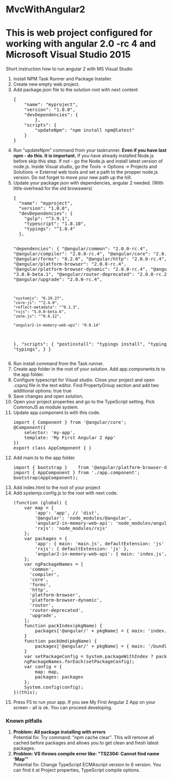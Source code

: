# MvcWithAngular2
<h1>This is web project configured for working with angular 2.0 -rc 4 and Microsoft Visual Studio 2015</h1>

Short instruction how to run angular 2 with MS Visual Studio

<ol>
<li>Install NPM Task Runner and Package Installer.</li>
<li>Create new empty web project.</li>
<li>Add package.json file to the solution root with next content
<pre>
{
    "name": "myproject",
    "version": "1.0.0",
    "devDependencies": {
        },
    "scripts": {
        "updateNpm": "npm install npm@latest"
    }
} 
</pre>
</li>
<li>Run "updateNpm" command from your taskrunner. <b>Even if you have last npm - do this. It is important.</b>
If you have already installed Node.js before skip this step. If not - go the Node.js and install latest version of node.js.
Inside Visual studio, go the Tools -> Options -> Projects and Solutions -> External web tools and set a path to the propper node.js version. Do not forget to move your new path up the hill.</li>
<li>Update your package json with dependencies, angular 2 needed. (With little overhead for the old browswers)
<pre>
{
  "name": "myproject",
  "version": "1.0.0",
  "devDependencies": {
    "gulp": "^3.9.1",
    "typescript": "1.8.10",
    "typings": "^1.0.4"
  },

  "dependencies": {
    "@angular/common": "2.0.0-rc.4",
    "@angular/compiler": "2.0.0-rc.4",
    "@angular/core": "2.0.0-rc.4",
    "@angular/forms": "0.2.0",
    "@angular/http": "2.0.0-rc.4",
    "@angular/platform-browser": "2.0.0-rc.4",
    "@angular/platform-browser-dynamic": "2.0.0-rc.4",
    "@angular/router": "3.0.0-beta.1",
    "@angular/router-deprecated": "2.0.0-rc.2",
    "@angular/upgrade": "2.0.0-rc.4",

    "systemjs": "0.19.27",
    "core-js": "^2.4.0",
    "reflect-metadata": "^0.1.3",
    "rxjs": "5.0.0-beta.6",
    "zone.js": "^0.6.12",

    "angular2-in-memory-web-api": "0.0.14"

  },
  "scripts": {
    "postinstall": "typings install",
    "typings": "typings",
    }
}</pre></li>

<li>Run install command from the Task runner.</li>
<li>Create app folder in the root of your solution. Add app.components.ts to the app folder.</li>
<li>Configure typescript for Visual studio. Close your project and open .csproj file in the text editor. Find PropertyGroup section and add two additional options: 
<TypeScriptExperimentalDecorators>true</TypeScriptExperimentalDecorators> <TypeScriptEmitDecoratorMetadata>true</TypeScriptEmitDecoratorMetadata> </li>
<li>Save changes and open solution.</li>
<li>Open your project properties and go to the TypeScript setting. Pick CommonJS as module system.</li>
<li>Update app.component.ts with this code.
<pre>
import { Component } from '@angular/core';
@Component({
    selector: 'my-app',
    template: 'My First Angular 2 App'
})
export class AppComponent { } </pre></li>

<li>Add main.ts to the app folder.
<pre>import { bootstrap }    from '@angular/platform-browser-dynamic';
import { AppComponent } from './app.component';
bootstrap(AppComponent);</pre></li>

<li>Add index.html to the root of your project</li>

<li>Add systemjs.config.js to the root with next code.
<pre>(function (global) {
    var map = {
        'app': 'app', // 'dist',
        '@angular': 'node_modules/@angular',
        'angular2-in-memory-web-api': 'node_modules/angular2-in-memory-web-api',
        'rxjs': 'node_modules/rxjs'
    };
    var packages = {
        'app': { main: 'main.js', defaultExtension: 'js' },
        'rxjs': { defaultExtension: 'js' },
        'angular2-in-memory-web-api': { main: 'index.js', defaultExtension: 'js' },
    };
    var ngPackageNames = [
      'common',
      'compiler',
      'core',
      'forms',
      'http',
      'platform-browser',
      'platform-browser-dynamic',
      'router',
      'router-deprecated',
      'upgrade',
    ];
    function packIndex(pkgName) {
        packages['@angular/' + pkgName] = { main: 'index.js', defaultExtension: 'js' };
    }
    function packUmd(pkgName) {
        packages['@angular/' + pkgName] = { main: '/bundles/' + pkgName + '.umd.js', defaultExtension: 'js' };
    }
    var setPackageConfig = System.packageWithIndex ? packIndex : packUmd;
    ngPackageNames.forEach(setPackageConfig);
    var config = {
        map: map,
        packages: packages
    };
    System.config(config);
})(this);
</pre></li>
<li>Press F5 to run your app. If you see My First Angular 2 App on your screen - all is ok. You can proceed developing.</li>
</ol>

<h3>Known pitfalls</h3>
<ol>
<li><strong>Problem: All package installing with errors</strong></li>
Potential fix: Try command:  "npm cache clear". This will remove all cached before packages and allows you to get clean and fresh latest packages.

<li><strong>Problem: VS throws compile error like: "TS2304: Cannot find name 'Map'"</strong></li>
Potential fix: Change TypeScript ECMAscript version to 6 version. You can find it at Project properties, TypeScript compile options.


